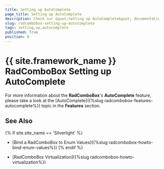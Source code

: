 ```yaml
---
title: Setting up AutoComplete
page_title: Setting up AutoComplete
description: Check our &quot;Setting up AutoComplete&quot; documentation article for the RadComboBox {{ site.framework_name }} control.
slug: radcombobox-setting-up-autocomplete
tags: setting,up,autocomplete
published: True
position: 0
---
```


# {{ site.framework_name }} RadComboBox Setting up AutoComplete

For more information about the __RadComboBox__'s __AutoComplete__ feature, please take a look at the [AutoComplete]({%slug radcombobox-features-autocomplete%}) topic in the __Features__ section.

## See Also

{% if site.site_name == 'Silverlight' %}
 * [Bind a RadComboBox to Enum Values]({%slug radcombobox-howto-bind-enum-values%})
{% endif %}

 * [RadComboBox Virtualization]({%slug radcombobox-howto-virtualization%})